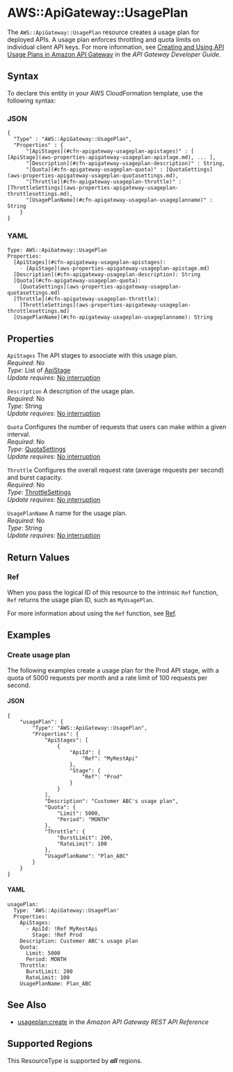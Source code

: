 # AWS::ApiGateway::UsagePlan<a name="aws-resource-apigateway-usageplan"></a>

The `AWS::ApiGateway::UsagePlan` resource creates a usage plan for deployed APIs\. A usage plan enforces throttling and quota limits on individual client API keys\. For more information, see [Creating and Using API Usage Plans in Amazon API Gateway](https://docs.aws.amazon.com/apigateway/latest/developerguide/api-gateway-api-usage-plans.html) in the *API Gateway Developer Guide*\.

## Syntax<a name="aws-resource-apigateway-usageplan-syntax"></a>

To declare this entity in your AWS CloudFormation template, use the following syntax:

### JSON<a name="aws-resource-apigateway-usageplan-syntax.json"></a>

```
{
  "Type" : "AWS::ApiGateway::UsagePlan",
  "Properties" : {
      "[ApiStages](#cfn-apigateway-usageplan-apistages)" : [ [ApiStage](aws-properties-apigateway-usageplan-apistage.md), ... ],
      "[Description](#cfn-apigateway-usageplan-description)" : String,
      "[Quota](#cfn-apigateway-usageplan-quota)" : [QuotaSettings](aws-properties-apigateway-usageplan-quotasettings.md),
      "[Throttle](#cfn-apigateway-usageplan-throttle)" : [ThrottleSettings](aws-properties-apigateway-usageplan-throttlesettings.md),
      "[UsagePlanName](#cfn-apigateway-usageplan-usageplanname)" : String
    }
}
```

### YAML<a name="aws-resource-apigateway-usageplan-syntax.yaml"></a>

```
Type: AWS::ApiGateway::UsagePlan
Properties: 
  [ApiStages](#cfn-apigateway-usageplan-apistages): 
    - [ApiStage](aws-properties-apigateway-usageplan-apistage.md)
  [Description](#cfn-apigateway-usageplan-description): String
  [Quota](#cfn-apigateway-usageplan-quota): 
    [QuotaSettings](aws-properties-apigateway-usageplan-quotasettings.md)
  [Throttle](#cfn-apigateway-usageplan-throttle): 
    [ThrottleSettings](aws-properties-apigateway-usageplan-throttlesettings.md)
  [UsagePlanName](#cfn-apigateway-usageplan-usageplanname): String
```

## Properties<a name="aws-resource-apigateway-usageplan-properties"></a>

`ApiStages`  <a name="cfn-apigateway-usageplan-apistages"></a>
The API stages to associate with this usage plan\.  
*Required*: No  
*Type*: List of [ApiStage](aws-properties-apigateway-usageplan-apistage.md)  
*Update requires*: [No interruption](https://docs.aws.amazon.com/AWSCloudFormation/latest/UserGuide/using-cfn-updating-stacks-update-behaviors.html#update-no-interrupt)

`Description`  <a name="cfn-apigateway-usageplan-description"></a>
A description of the usage plan\.  
*Required*: No  
*Type*: String  
*Update requires*: [No interruption](https://docs.aws.amazon.com/AWSCloudFormation/latest/UserGuide/using-cfn-updating-stacks-update-behaviors.html#update-no-interrupt)

`Quota`  <a name="cfn-apigateway-usageplan-quota"></a>
Configures the number of requests that users can make within a given interval\.  
*Required*: No  
*Type*: [QuotaSettings](aws-properties-apigateway-usageplan-quotasettings.md)  
*Update requires*: [No interruption](https://docs.aws.amazon.com/AWSCloudFormation/latest/UserGuide/using-cfn-updating-stacks-update-behaviors.html#update-no-interrupt)

`Throttle`  <a name="cfn-apigateway-usageplan-throttle"></a>
Configures the overall request rate \(average requests per second\) and burst capacity\.  
*Required*: No  
*Type*: [ThrottleSettings](aws-properties-apigateway-usageplan-throttlesettings.md)  
*Update requires*: [No interruption](https://docs.aws.amazon.com/AWSCloudFormation/latest/UserGuide/using-cfn-updating-stacks-update-behaviors.html#update-no-interrupt)

`UsagePlanName`  <a name="cfn-apigateway-usageplan-usageplanname"></a>
A name for the usage plan\.  
*Required*: No  
*Type*: String  
*Update requires*: [No interruption](https://docs.aws.amazon.com/AWSCloudFormation/latest/UserGuide/using-cfn-updating-stacks-update-behaviors.html#update-no-interrupt)

## Return Values<a name="aws-resource-apigateway-usageplan-return-values"></a>

### Ref<a name="aws-resource-apigateway-usageplan-return-values-ref"></a>

When you pass the logical ID of this resource to the intrinsic `Ref` function, `Ref` returns the usage plan ID, such as `MyUsagePlan`\.

For more information about using the `Ref` function, see [Ref](https://docs.aws.amazon.com/AWSCloudFormation/latest/UserGuide/intrinsic-function-reference-ref.html)\.

## Examples<a name="aws-resource-apigateway-usageplan--examples"></a>

### Create usage plan<a name="aws-resource-apigateway-usageplan--examples--Create_usage_plan"></a>

The following examples create a usage plan for the Prod API stage, with a quota of 5000 requests per month and a rate limit of 100 requests per second\.

#### JSON<a name="aws-resource-apigateway-usageplan--examples--Create_usage_plan--json"></a>

```
{
    "usagePlan": {
        "Type": "AWS::ApiGateway::UsagePlan",
        "Properties": {
            "ApiStages": [
                {
                    "ApiId": {
                        "Ref": "MyRestApi"
                    },
                    "Stage": {
                        "Ref": "Prod"
                    }
                }
            ],
            "Description": "Customer ABC's usage plan",
            "Quota": {
                "Limit": 5000,
                "Period": "MONTH"
            },
            "Throttle": {
                "BurstLimit": 200,
                "RateLimit": 100
            },
            "UsagePlanName": "Plan_ABC"
        }
    }
}
```

#### YAML<a name="aws-resource-apigateway-usageplan--examples--Create_usage_plan--yaml"></a>

```
usagePlan:
  Type: 'AWS::ApiGateway::UsagePlan'
  Properties:
    ApiStages:
      - ApiId: !Ref MyRestApi
        Stage: !Ref Prod
    Description: Customer ABC's usage plan
    Quota:
      Limit: 5000
      Period: MONTH
    Throttle:
      BurstLimit: 200
      RateLimit: 100
    UsagePlanName: Plan_ABC
```

## See Also<a name="aws-resource-apigateway-usageplan--seealso"></a>
+ [usageplan:create](https://docs.aws.amazon.com/apigateway/api-reference/link-relation/usageplan-create/) in the *Amazon API Gateway REST API Reference*

## Supported Regions

This ResourceType is supported by ***all*** regions.